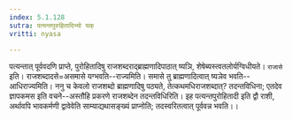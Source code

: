 ```yaml
---
index: 5.1.128
sutra: पत्यन्तपुरुहितादिभ्यो यक्
vritti: nyasa

---
```

पत्यन्तात् पूर्ववदणि प्राप्ते, पुरोहितादिषु राजशब्दराद्ब्राह्मणादिपाठात् ष्यञि, शेषेब्यस्त्वतलोर्यग्विधीयते। `राजासे` इति। राजशब्दादसे=असमासे यग्भवति--राज्यमिति। समासे तु ब्राह्मणादित्वात् ष्यञेव भवति--आधिराज्यमिति। ननु च केवलो राजशब्दो ब्राह्मणादिषु पठ्यते, तेत्कथमधिराजशब्दात्? तदन्तविधिना; एतदेव ज्ञापकमस इति वचने--अस्तौहि प्रकरणे राजशब्देन तदन्तविधिरिति। इह पत्यन्तपुरोहितादी इति द्वौ राशी, अर्थावपि भावकर्मणी द्वावेवेति साम्याद्यथासङ्ख्यं प्राप्नोति; तदस्वरितत्वात् पूर्ववन्न भवति।।